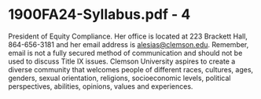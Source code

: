 # 1900FA24-Syllabus.pdf - 4

President of Equity Compliance. Her office is located at 223 Brackett Hall, 864-656-3181 and her email address is 
alesias@clemson.edu. Remember, email is not a fully secured method of communication and should not be used to discuss 
Title IX issues.
Clemson University aspires to create a diverse community that welcomes people of different races, cultures, ages, genders, sexual 
orientation, religions, socioeconomic levels, political perspectives, abilities, opinions, values and experiences.